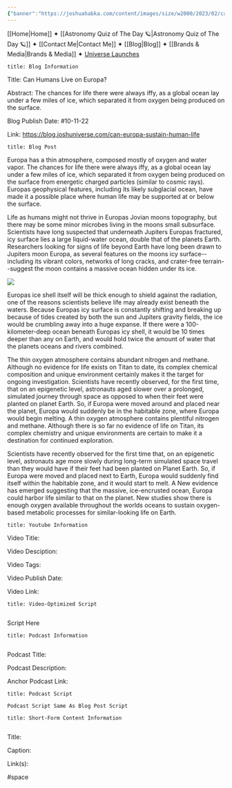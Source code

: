 ```yaml
---
{"banner":"https://joshuahabka.com/content/images/size/w2000/2023/02/canhumansliveoneuropaheader--1-.webp","banner_x":0.5,"dg-publish":true,"permalink":"/blog/can-humans-live-on-europa/","dgPassFrontmatter":true,"noteIcon":"","created":"","updated":""}
---
```




<div class="transclusion internal-embed is-loaded"><div class="markdown-embed">



[[Home\|Home]] ✦ [[Astronomy Quiz of The Day 🪐\|Astronomy Quiz of The Day 🪐]] ✦ [[Contact Me\|Contact Me]] ✦ [[Blog\|Blog]] ✦ [[Brands & Media\|Brands & Media]] ✦ [Universe Launches](https://stardashusa.com/)


</div></div>


```ad-info
title: Blog Information
```

Title: Can Humans Live on Europa?

Abstract: The chances for life there were always iffy, as a global ocean lay under a few miles of ice, which separated it from oxygen being produced on the surface.

Blog Publish Date: #10-11-22

Link: https://blog.joshuniverse.com/can-europa-sustain-human-life

```ad-abstract
title: Blog Post
```

Europa has a thin atmosphere, composed mostly of oxygen and water vapor. The chances for life there were always iffy, as a global ocean lay under a few miles of ice, which separated it from oxygen being produced on the surface from energetic charged particles (similar to cosmic rays). Europas geophysical features, including its likely subglacial ocean, have made it a possible place where human life may be supported at or below the surface.

Life as humans might not thrive in Europas Jovian moons topography, but there may be some minor microbes living in the moons small subsurface. Scientists have long suspected that underneath Jupiters Europas fractured, icy surface lies a large liquid-water ocean, double that of the planets Earth. Researchers looking for signs of life beyond Earth have long been drawn to Jupiters moon Europa, as several features on the moons icy surface--including its vibrant colors, networks of long cracks, and crater-free terrain--suggest the moon contains a massive ocean hidden under its ice.

![](https://blog.joshuniverse.com/content/images/2022/10/104_PIA00702.jpg)

Europas ice shell itself will be thick enough to shield against the radiation, one of the reasons scientists believe life may already exist beneath the waters. Because Europas icy surface is constantly shifting and breaking up because of tides created by both the sun and Jupiters gravity fields, the ice would be crumbling away into a huge expanse. If there were a 100-kilometer-deep ocean beneath Europas icy shell, it would be 10 times deeper than any on Earth, and would hold twice the amount of water that the planets oceans and rivers combined.

The thin oxygen atmosphere contains abundant nitrogen and methane. Although no evidence for life exists on Titan to date, its complex chemical composition and unique environment certainly makes it the target for ongoing investigation. Scientists have recently observed, for the first time, that on an epigenetic level, astronauts aged slower over a prolonged, simulated journey through space as opposed to when their feet were planted on planet Earth. So, if Europa were moved around and placed near the planet, Europa would suddenly be in the habitable zone, where Europa would begin melting. A thin oxygen atmosphere contains plentiful nitrogen and methane. Although there is so far no evidence of life on Titan, its complex chemistry and unique environments are certain to make it a destination for continued exploration. 

Scientists have recently observed for the first time that, on an epigenetic level, astronauts age more slowly during long-term simulated space travel than they would have if their feet had been planted on Planet Earth. So, if Europa were moved and placed next to Earth, Europa would suddenly find itself within the habitable zone, and it would start to melt. A New evidence has emerged suggesting that the massive, ice-encrusted ocean, Europa could harbor life similar to that on the planet. New studies show there is enough oxygen available throughout the worlds oceans to sustain oxygen-based metabolic processes for similar-looking life on Earth.

```ad-info
title: Youtube Information
```

Video Title:

Video Desciption:

Video Tags:

Video Publish Date:

Video Link:

```ad-abstract
title: Video-Optimized Script


```

Script Here

```ad-info
title: Podcast Information


```

Podcast Title:

Podcast Description:

Anchor Podcast Link:

```ad-info
title: Podcast Script

Podcast Script Same As Blog Post Script

```


```ad-info
title: Short-Form Content Information


```

Title:

Caption:

Link(s):

#space

